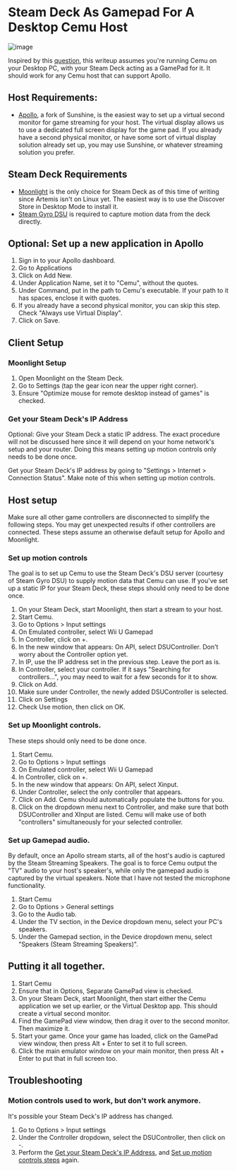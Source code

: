 # Steam Deck As Gamepad For A Desktop Cemu Host
![image](https://github.com/user-attachments/assets/8c7106e3-739d-426e-8ec9-5416ade554fb)

Inspired by this [question](https://www.reddit.com/r/cemu/comments/1i4s8os/comment/mbz0jo7/), this writeup assumes you're running Cemu on your Desktop PC, with your Steam Deck acting as a GamePad for it. It should work for any Cemu host that can support Apollo.

## Host Requirements:
- [Apollo](https://github.com/ClassicOldSong/Apollo), a fork of Sunshine, is the easiest way to set up a virtual second monitor for game streaming for your host. The virtual display allows us to use a dedicated full screen display for the game pad. If you already have a second physical monitor, or have some sort of virtual display solution already set up, you may use Sunshine, or whatever streaming solution you prefer.

## Steam Deck Requirements
- [Moonlight](https://github.com/moonlight-stream/moonlight-qt/releases) is the only choice for Steam Deck as of this time of writing since Artemis isn't on Linux yet. The easiest way is to use the Discover Store in Desktop Mode to install it.
- [Steam Gyro DSU](https://github.com/kmicki/SteamDeckGyroDSU) is required to capture motion data from the deck directly.

## Optional: Set up a new application in Apollo
1. Sign in to your Apollo dashboard.
2. Go to Applications
3. Click on Add New.
4. Under Application Name, set it to "Cemu", without the quotes.
5. Under Command, put in the path to Cemu's executable. If your path to it has spaces, enclose it with quotes.
6.  If you already have a second physical monitor, you can skip this step. Check "Always use Virtual Display".
7. Click on Save.

## Client Setup
### Moonlight Setup
1. Open Moonlight on the Steam Deck.
2. Go to Settings (tap the gear icon near the upper right corner).
3. Ensure "Optimize mouse for remote desktop instead of games" is checked.

### Get your Steam Deck's IP Address
Optional: Give your Steam Deck a static IP address. The exact procedure will not be discussed here since it will depend on your home network's setup and your router. Doing this means setting up motion controls only needs to be done once.

Get your Steam Deck's IP address by going to "Settings > Internet > Connection Status". Make note of this when setting up motion controls.

## Host setup
Make sure all other game controllers are disconnected to simplify the following steps. You may get unexpected results if other controllers are connected. These steps assume an otherwise default setup for Apollo and Moonlight.

### Set up motion controls
The goal is to set up Cemu to use the Steam Deck's DSU server (courtesy of Steam Gyro DSU) to supply motion data that Cemu can use. If you've set up a static IP for your Steam Deck, these steps should only need to be done once.

1. On your Steam Deck, start Moonlight, then start a stream to your host.
1. Start Cemu.
2. Go to Options > Input settings
3. On Emulated controller, select Wii U Gamepad
4. In Controller, click on +.
5. In the new window that appears: On API, select DSUController. Don't worry about the Controller option yet.
6. In IP, use the IP address set in the previous step. Leave the port as is.
7. In Controller, select your controller. If it says "Searching for controllers...", you may need to wait for a few seconds for it to show.
8. Click on Add.
9. Make sure under Controller, the newly added DSUController is selected.
10. Click on Settings
11. Check Use motion, then click on OK.

### Set up Moonlight controls.
These steps should only need to be done once.

1. Start Cemu.
2. Go to Options > Input settings
3. On Emulated controller, select Wii U Gamepad
4. In Controller, click on +.
5. In the new window that appears: On API, select Xinput.
6. Under Controller, select the only controller that appears.
7. Click on Add. Cemu should automatically populate the buttons for you.
8. Click on the dropdown menu next to Controller, and make sure that both DSUController and XInput are listed. Cemu will make use of both "controllers" simultaneously for your selected controller.

### Set up Gamepad audio.
By default, once an Apollo stream starts, all of the host's audio is captured by the Steam Streaming Speakers. The goal is to force Cemu output the "TV" audio to your host's speaker's, while only the gamepad audio is captured by the virtual speakers. Note that I have not tested the microphone functionality.

1. Start Cemu
2. Go to Options > General settings
3. Go to the Audio tab.
4. Under the TV section, in the Device dropdown menu, select your PC's speakers.
5. Under the Gamepad section, in the Device dropdown menu, select "Speakers (Steam Streaming Speakers)".

## Putting it all together.
1. Start Cemu
2. Ensure that in Options, Separate GamePad view is checked.
3. On your Steam Deck, start Moonlight, then start either the Cemu application we set up earlier, or the Virtual Desktop app. This should create a virtual second monitor.
4. Find the GamePad view window, then drag it over to the second monitor. Then maximize it.
5. Start your game. Once your game has loaded, click on the GamePad view window, then press Alt + Enter to set it to full screen.
6. Click the main emulator window on your main monitor, then press Alt + Enter to put that in full screen too.

## Troubleshooting
### Motion controls used to work, but don't work anymore.
It's possible your Steam Deck's IP address has changed.

1. Go to Options > Input settings
2. Under the Controller dropdown, select the DSUController, then click on -.
3. Perform the [Get your Steam Deck's IP Address](https://github.com/pogisanpolo/SteamDeckAsCemuGamepad?tab=readme-ov-file#get-your-steam-decks-ip-address), and [Set up motion controls steps](https://github.com/pogisanpolo/SteamDeckAsCemuGamepad?tab=readme-ov-file#set-up-motion-controls) again.
